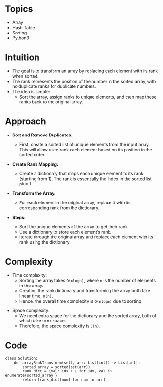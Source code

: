 # Topics
- Array
- Hash Table
- Sorting
- Python3

# Intuition
- The goal is to transform an array by replacing each element with its rank when sorted.
- The rank represents the position of the number in the sorted array, with no duplicate ranks for duplicate numbers.
- The idea is simple:
  - Sort the array, assign ranks to unique elements, and then map these ranks back to the original array.
<!-- Describe your first thoughts on how to solve this problem. -->

# Approach
- **Sort and Remove Duplicates:**
  - First, create a sorted list of unique elements from the input array. This will allow us to rank each element based on its position in the sorted order.

- **Create Rank Mapping:**
  - Create a dictionary that maps each unique element to its rank (starting from 1). The rank is essentially the index in the sorted list plus 1.

- **Transform the Array:**
  - For each element in the original array, replace it with its corresponding rank from the dictionary.

- **Steps:**
  - Sort the unique elements of the array to get their rank.
  - Use a dictionary to store each element’s rank.
  - Iterate through the original array and replace each element with its rank using the dictionary.

<!-- Describe your approach to solving the problem. -->

# Complexity
- Time complexity:
  - Sorting the array takes `O(nlogn)`, where `n` is the number of elements in the array.
  - Creating the rank dictionary and transforming the array both take linear time, `O(n)`.
  - Hence, the overall time complexity is `O(nlogn)` due to sorting.
<!-- Add your time complexity here, e.g. $$O(n)$$ -->

- Space complexity:
  - We need extra space for the dictionary and the sorted array, both of which take `O(n)` space.
  - Therefore, the space complexity is `O(n)`.
<!-- Add your space complexity here, e.g. $$O(n)$$ -->

# Code
```python3 []
class Solution:
    def arrayRankTransform(self, arr: List[int]) -> List[int]:
        sorted_array = sorted(set(arr))
        rank_dict = {val: idx + 1 for idx, val in enumerate(sorted_array)}
        return [rank_dict[num] for num in arr]

```